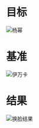 
# 目标

![杨幂](https://github.com/user-attachments/assets/d356aff4-1742-43f2-a257-0e5d7c073641)

# 基准

![伊万卡](https://github.com/user-attachments/assets/dfb08f28-3b29-41da-a569-62df9e08afb8)

# 结果

![换脸结果](https://github.com/user-attachments/assets/47d8646c-7e21-4e05-b88f-0f110dea6706)
